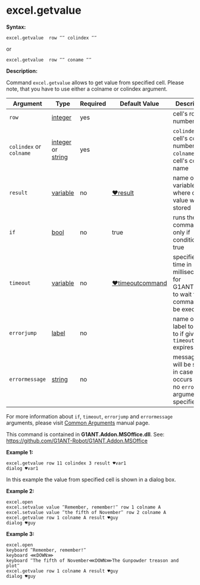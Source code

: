 # excel.getvalue

**Syntax:**

```G1ANT
excel.getvalue  row ‴‴ colindex ‴‴
```

or 

```G1ANT
excel.getvalue  row ‴‴ coname ‴‴
```

**Description:**

Command `excel.getvalue` allows to get value from specified cell. Please note, that you have to use either a colname or colindex argument.

| Argument | Type | Required | Default Value | Description |
| -------- | ---- | -------- | ------------- | ----------- |
|`row`| [integer](https://github.com/G1ANT-Robot/G1ANT.Manual/blob/master/G1ANT-Language/Structures/integer.md) | yes |  | cell's row number |
|`colindex` or `colname`|  [integer](https://github.com/G1ANT-Robot/G1ANT.Manual/blob/master/G1ANT-Language/Structures/integer.md)  or [string](https://github.com/G1ANT-Robot/G1ANT.Manual/blob/master/G1ANT-Language/Structures/string.md) | yes |  | `colindex` - cell's column number, `colname` - cell's column name |
|`result`| [variable](https://github.com/G1ANT-Robot/G1ANT.Manual/blob/master/G1ANT-Language/Special-Characters/variable.md) | no | [♥result](https://github.com/G1ANT-Robot/G1ANT.Manual/blob/master/G1ANT-Language/Common-Arguments.md)  | name of variable where cell's value will be stored |
|`if`| [bool](https://github.com/G1ANT-Robot/G1ANT.Manual/blob/master/G1ANT-Language/Structures/bool.md) | no | true | runs the command only if condition is true |
|`timeout`| [variable](https://github.com/G1ANT-Robot/G1ANT.Manual/blob/master/G1ANT-Language/Special-Characters/variable.md) | no | [♥timeoutcommand](https://github.com/G1ANT-Robot/G1ANT.Manual/blob/master/G1ANT-Language/Variables/Special-Variables.md)  | specifies time in milliseconds for G1ANT.Robot to wait for the command to be executed |
|`errorjump`| [label](https://github.com/G1ANT-Robot/G1ANT.Manual/blob/master/G1ANT-Language/Structures/label.md) | no |  | name of the label to jump to if given `timeout` expires |
|`errormessage`| [string](https://github.com/G1ANT-Robot/G1ANT.Manual/blob/master/G1ANT-Language/Structures/string.md) | no |  | message that will be shown in case error occurs and no `errorjump` argument is specified |

For more information about `if`, `timeout`, `errorjump` and `errormessage` arguments, please visit [Common Arguments](https://github.com/G1ANT-Robot/G1ANT.Manual/blob/master/G1ANT-Language/Common-Arguments.md)  manual page.

This command is contained in **G1ANT.Addon.MSOffice.dll**.
See: https://github.com/G1ANT-Robot/G1ANT.Addon.MSOffice

**Example 1:**

```G1ANT
excel.getvalue row 11 colindex 3 result ♥var1
dialog ♥var1
```

In this example the value from specified cell is shown in a dialog box.

 

**Example 2:**

```G1ANT
excel.open
excel.setvalue value ‴Remember, remember!‴ row 1 colname A
excel.setvalue value ‴the fifth of November‴ row 2 colname A
excel.getvalue row 1 colname A result ♥guy
dialog ♥guy
```

**Example 3:**

```G1ANT
excel.open
keyboard ‴Remember, remember!‴
keyboard ⋘DOWN⋙
keyboard ‴The fifth of November⋘DOWN⋙The Gunpowder treason and plot‴
excel.getvalue row 1 colname A result ♥guy
dialog ♥guy
```

